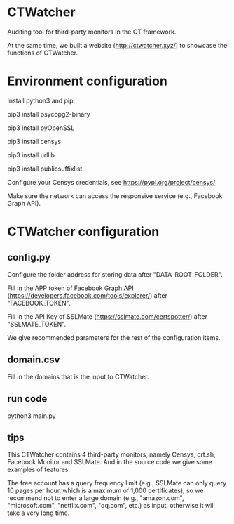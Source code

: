 # CTWatcher
Auditing tool for third-party monitors in the CT framework.

At the same time, we built a website (http://ctwatcher.xyz/) to showcase the functions of CTWatcher.

# Environment configuration

Install python3 and pip.

pip3 install psycopg2-binary

pip3 install pyOpenSSL

pip3 install censys

pip3 install urllib

pip3 install publicsuffixlist

Configure your Censys credentials, see https://pypi.org/project/censys/

Make sure the network can access the responsive service (e.g., Facebook Graph API).

# CTWatcher configuration

## config.py

Configure the folder address for storing data after "DATA_ROOT_FOLDER".

Fill in the APP token of Facebook Graph API (https://developers.facebook.com/tools/explorer/) after "FACEBOOK_TOKEN".

Fill in the API Key of SSLMate (https://sslmate.com/certspotter/) after "SSLMATE_TOKEN".

We give recommended parameters for the rest of the configuration items.

## domain.csv

Fill in the domains that is the input to CTWatcher.

## run code

python3 main.py

## tips

This CTWatcher contains 4 third-party monitors, namely Censys, crt.sh, Facebook Monitor and SSLMate.
And in the source code we give some examples of features.

The free account has a query frequency limit (e.g., SSLMate can only query 10 pages per hour, which is a maximum of 1,000 certificates), so we recommend not to enter a large domain (e.g., "amazon.com", "microsoft.com", "netflix.com", "qq.com", etc.) as input, otherwise it will take a very long time.
